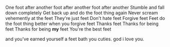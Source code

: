 One foot after another foot after another foot after another
Stumble and fall down completely
Get back up and do the foot thing again
Never scream vehemently at the feet
They're just feet
Don't hate feet
Forgive feet
Feet do the foot thing better when you forgive feet
Thanks feet
Thanks for being feet
Thanks for being **my** feet
You're the best feet

and you've earned yourself a feet bath
you cuties.
god
i love you.